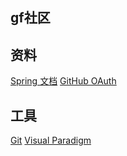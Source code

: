 ## gf社区

## 资料
[Spring 文档](https://spring.io/guides)
[GitHub OAuth](https://developer.github.com/apps/building-oauth-apps/creating-an-oauth-app/)

## 工具
[Git](https://git-scm.com/download)
[Visual Paradigm](https://visual-paradigm.com)